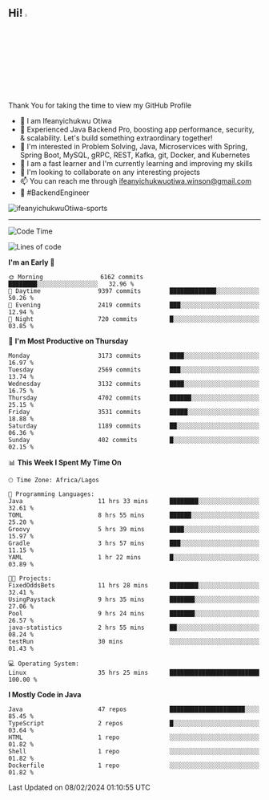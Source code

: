 <!-- BLOG-POST-LIST:START --><!-- BLOG-POST-LIST:END -->

## Hi! <img src="https://media.giphy.com/media/hvRJCLFzcasrR4ia7z/giphy.gif" width="4%"> 

Thank You for taking the time to view my GitHub Profile

- 👋 I am Ifeanyichukwu Otiwa
- 🚀 Experienced Java Backend Pro, boosting app performance, security, & scalability. Let's build something extraordinary together!
- 👀 I'm interested in Problem Solving, Java, Microservices with Spring, Spring Boot, MySQL, gRPC, REST, Kafka, git, Docker, and Kubernetes
- 🌱 I am a fast learner and I'm currently learning and improving my skills
- 💞️ I'm looking to collaborate on any interesting projects
- 📫 You can reach me through ifeanyichukwuotiwa.winson@gmail.com
- 🚀 #BackendEngineer

<p align="left" marginTop="10px"> <img src="https://komarev.com/ghpvc/?username=ifeanyichukwuOtiwa-sports&label=Profile%20views&color=0e75b6&style=for-the-badge" alt="ifeanyichukwuOtiwa-sports" /> </p>

***

<!--START_SECTION:waka-->
![Code Time](http://img.shields.io/badge/Code%20Time-2%2C218%20hrs%209%20mins-blue)

![Lines of code](https://img.shields.io/badge/From%20Hello%20World%20I%27ve%20Written-5.4%20million%20lines%20of%20code-blue)

**I'm an Early 🐤** 

```text
🌞 Morning                6162 commits        ████████░░░░░░░░░░░░░░░░░   32.96 % 
🌆 Daytime                9397 commits        █████████████░░░░░░░░░░░░   50.26 % 
🌃 Evening                2419 commits        ███░░░░░░░░░░░░░░░░░░░░░░   12.94 % 
🌙 Night                  720 commits         █░░░░░░░░░░░░░░░░░░░░░░░░   03.85 % 
```
📅 **I'm Most Productive on Thursday** 

```text
Monday                   3173 commits        ████░░░░░░░░░░░░░░░░░░░░░   16.97 % 
Tuesday                  2569 commits        ███░░░░░░░░░░░░░░░░░░░░░░   13.74 % 
Wednesday                3132 commits        ████░░░░░░░░░░░░░░░░░░░░░   16.75 % 
Thursday                 4702 commits        ██████░░░░░░░░░░░░░░░░░░░   25.15 % 
Friday                   3531 commits        █████░░░░░░░░░░░░░░░░░░░░   18.88 % 
Saturday                 1189 commits        ██░░░░░░░░░░░░░░░░░░░░░░░   06.36 % 
Sunday                   402 commits         █░░░░░░░░░░░░░░░░░░░░░░░░   02.15 % 
```


📊 **This Week I Spent My Time On** 

```text
🕑︎ Time Zone: Africa/Lagos

💬 Programming Languages: 
Java                     11 hrs 33 mins      ████████░░░░░░░░░░░░░░░░░   32.61 % 
TOML                     8 hrs 55 mins       ██████░░░░░░░░░░░░░░░░░░░   25.20 % 
Groovy                   5 hrs 39 mins       ████░░░░░░░░░░░░░░░░░░░░░   15.97 % 
Gradle                   3 hrs 57 mins       ███░░░░░░░░░░░░░░░░░░░░░░   11.15 % 
YAML                     1 hr 22 mins        █░░░░░░░░░░░░░░░░░░░░░░░░   03.89 % 

🐱‍💻 Projects: 
FixedOddsBets            11 hrs 28 mins      ████████░░░░░░░░░░░░░░░░░   32.41 % 
UsingPaystack            9 hrs 35 mins       ███████░░░░░░░░░░░░░░░░░░   27.06 % 
Pool                     9 hrs 24 mins       ███████░░░░░░░░░░░░░░░░░░   26.57 % 
java-statistics          2 hrs 55 mins       ██░░░░░░░░░░░░░░░░░░░░░░░   08.24 % 
testRun                  30 mins             ░░░░░░░░░░░░░░░░░░░░░░░░░   01.43 % 

💻 Operating System: 
Linux                    35 hrs 25 mins      █████████████████████████   100.00 % 
```

**I Mostly Code in Java** 

```text
Java                     47 repos            █████████████████████░░░░   85.45 % 
TypeScript               2 repos             █░░░░░░░░░░░░░░░░░░░░░░░░   03.64 % 
HTML                     1 repo              ░░░░░░░░░░░░░░░░░░░░░░░░░   01.82 % 
Shell                    1 repo              ░░░░░░░░░░░░░░░░░░░░░░░░░   01.82 % 
Dockerfile               1 repo              ░░░░░░░░░░░░░░░░░░░░░░░░░   01.82 % 
```




 Last Updated on 08/02/2024 01:10:55 UTC
<!--END_SECTION:waka-->

<!--
<p align="center">
![trophy](https://github-profile-trophy.vercel.app/?username=ifeanyichukwuOtiwa-sports&theme=onedark) (https://github.com/ryo-ma/github-profile-trophy)
</p>
-->

<!---
ifeanyi-otiwa/ifeanyi-otiwa is a ✨ special ✨ repository because its `README.md` (this file) appears on your GitHub profile.
You can click the Preview link to take a look at your changes.
--->
